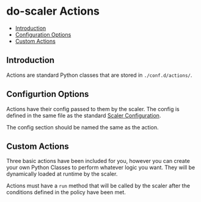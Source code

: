 # do-scaler Actions

* [Introduction](#introduction)
* [Configuration Options](#configuration-options)
* [Custom Actions](#custom-actions)

## Introduction ##

Actions are standard Python classes that are stored in `./conf.d/actions/`.

## Configurtion Options ##

Actions have their config passed to them by the scaler.  The config is defined in the same file as the standard [Scaler Configuration](../).

The config section should be named the same as the action.

## Custom Actions ##

Three basic actions have been included for you, however you can create your own Python Classes to perform whatever logic you want.  They will be dynamically loaded at runtime by the scaler.

Actions must have a `run` method that will be called by the scaler after the conditions defined in the policy have been met.
